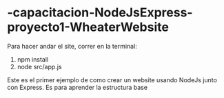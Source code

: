 # -capacitacion-NodeJsExpress-proyecto1-WheaterWebsite

Para hacer andar el site, correr en la terminal:

1) npm install
2) node src/app.js


Este es el primer ejemplo de como crear un website usando NodeJs junto con Express. Es para aprender la estructura base
